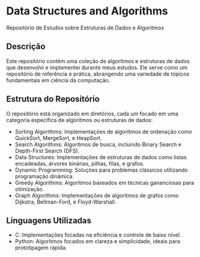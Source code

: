 # Data Structures and Algorithms
Repositório de Estudos sobre Estruturas de Dados e Algoritmos

## Descrição
Este repositório contém uma coleção de algoritmos e estruturas de dados que desenvolvi e implementei durante meus estudos. Ele serve como um repositório de referência e prática, abrangendo uma variedade de tópicos fundamentais em ciência da computação.

## Estrutura do Repositório
O repositório está organizado em diretórios, cada um focado em uma categoria específica de algoritmos ou estruturas de dados:

- Sorting Algorithms: Implementações de algoritmos de ordenação como QuickSort, MergeSort, e HeapSort.
- Search Algorithms: Algoritmos de busca, incluindo Binary Search e Depth-First Search (DFS).
- Data Structures: Implementações de estruturas de dados como listas encadeadas, árvores binárias, pilhas, filas, e grafos.
- Dynamic Programming: Soluções para problemas clássicos utilizando programação dinâmica.
- Greedy Algorithms: Algoritmos baseados em técnicas gananciosas para otimização.
- Graph Algorithms: Implementações de algoritmos de grafos como Dijkstra, Bellman-Ford, e Floyd-Warshall.

## Linguagens Utilizadas
- C: Implementações focadas na eficiência e controle de baixo nível.
- Python: Algoritmos focados em clareza e simplicidade, ideais para prototipagem rápida.

